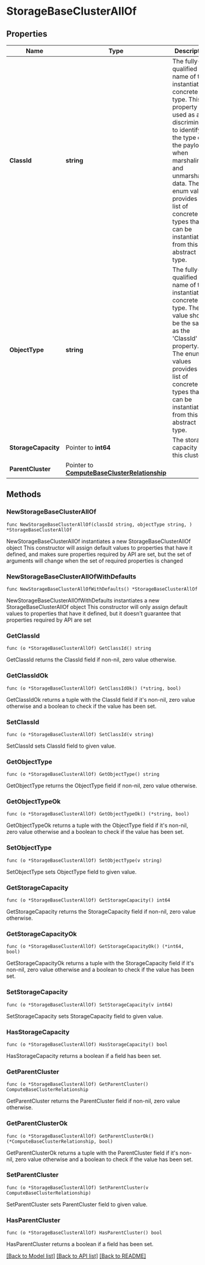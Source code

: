 # StorageBaseClusterAllOf

## Properties

Name | Type | Description | Notes
------------ | ------------- | ------------- | -------------
**ClassId** | **string** | The fully-qualified name of the instantiated, concrete type. This property is used as a discriminator to identify the type of the payload when marshaling and unmarshaling data. The enum values provides the list of concrete types that can be instantiated from this abstract type. | [default to "hyperflex.Cluster"]
**ObjectType** | **string** | The fully-qualified name of the instantiated, concrete type. The value should be the same as the &#39;ClassId&#39; property. The enum values provides the list of concrete types that can be instantiated from this abstract type. | [default to "hyperflex.Cluster"]
**StorageCapacity** | Pointer to **int64** | The storage capacity in this cluster. | [optional] [readonly] 
**ParentCluster** | Pointer to [**ComputeBaseClusterRelationship**](ComputeBaseClusterRelationship.md) |  | [optional] 

## Methods

### NewStorageBaseClusterAllOf

`func NewStorageBaseClusterAllOf(classId string, objectType string, ) *StorageBaseClusterAllOf`

NewStorageBaseClusterAllOf instantiates a new StorageBaseClusterAllOf object
This constructor will assign default values to properties that have it defined,
and makes sure properties required by API are set, but the set of arguments
will change when the set of required properties is changed

### NewStorageBaseClusterAllOfWithDefaults

`func NewStorageBaseClusterAllOfWithDefaults() *StorageBaseClusterAllOf`

NewStorageBaseClusterAllOfWithDefaults instantiates a new StorageBaseClusterAllOf object
This constructor will only assign default values to properties that have it defined,
but it doesn't guarantee that properties required by API are set

### GetClassId

`func (o *StorageBaseClusterAllOf) GetClassId() string`

GetClassId returns the ClassId field if non-nil, zero value otherwise.

### GetClassIdOk

`func (o *StorageBaseClusterAllOf) GetClassIdOk() (*string, bool)`

GetClassIdOk returns a tuple with the ClassId field if it's non-nil, zero value otherwise
and a boolean to check if the value has been set.

### SetClassId

`func (o *StorageBaseClusterAllOf) SetClassId(v string)`

SetClassId sets ClassId field to given value.


### GetObjectType

`func (o *StorageBaseClusterAllOf) GetObjectType() string`

GetObjectType returns the ObjectType field if non-nil, zero value otherwise.

### GetObjectTypeOk

`func (o *StorageBaseClusterAllOf) GetObjectTypeOk() (*string, bool)`

GetObjectTypeOk returns a tuple with the ObjectType field if it's non-nil, zero value otherwise
and a boolean to check if the value has been set.

### SetObjectType

`func (o *StorageBaseClusterAllOf) SetObjectType(v string)`

SetObjectType sets ObjectType field to given value.


### GetStorageCapacity

`func (o *StorageBaseClusterAllOf) GetStorageCapacity() int64`

GetStorageCapacity returns the StorageCapacity field if non-nil, zero value otherwise.

### GetStorageCapacityOk

`func (o *StorageBaseClusterAllOf) GetStorageCapacityOk() (*int64, bool)`

GetStorageCapacityOk returns a tuple with the StorageCapacity field if it's non-nil, zero value otherwise
and a boolean to check if the value has been set.

### SetStorageCapacity

`func (o *StorageBaseClusterAllOf) SetStorageCapacity(v int64)`

SetStorageCapacity sets StorageCapacity field to given value.

### HasStorageCapacity

`func (o *StorageBaseClusterAllOf) HasStorageCapacity() bool`

HasStorageCapacity returns a boolean if a field has been set.

### GetParentCluster

`func (o *StorageBaseClusterAllOf) GetParentCluster() ComputeBaseClusterRelationship`

GetParentCluster returns the ParentCluster field if non-nil, zero value otherwise.

### GetParentClusterOk

`func (o *StorageBaseClusterAllOf) GetParentClusterOk() (*ComputeBaseClusterRelationship, bool)`

GetParentClusterOk returns a tuple with the ParentCluster field if it's non-nil, zero value otherwise
and a boolean to check if the value has been set.

### SetParentCluster

`func (o *StorageBaseClusterAllOf) SetParentCluster(v ComputeBaseClusterRelationship)`

SetParentCluster sets ParentCluster field to given value.

### HasParentCluster

`func (o *StorageBaseClusterAllOf) HasParentCluster() bool`

HasParentCluster returns a boolean if a field has been set.


[[Back to Model list]](../README.md#documentation-for-models) [[Back to API list]](../README.md#documentation-for-api-endpoints) [[Back to README]](../README.md)


